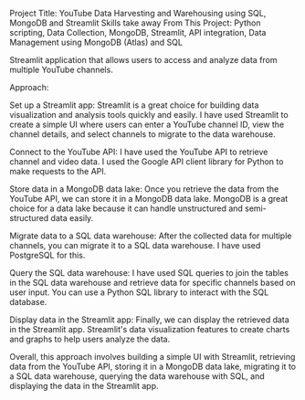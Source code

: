 Project Title: YouTube Data Harvesting and Warehousing using SQL, MongoDB and Streamlit
Skills take away From This Project: Python scripting, Data Collection,
MongoDB, Streamlit, API integration, Data Management using MongoDB (Atlas) and SQL 

Streamlit application that allows users to access and analyze data from multiple YouTube channels. 

Approach: 

Set up a Streamlit app: 
Streamlit is a great choice for building data visualization and analysis tools quickly and easily. 
I have used Streamlit to create a simple UI where users can enter a YouTube channel ID, view the channel details, and select channels to migrate to the data warehouse.

Connect to the YouTube API: 
I have used the YouTube API to retrieve channel and video data. 
I used the Google API client library for Python to make requests to the API.

Store data in a MongoDB data lake: 
Once you retrieve the data from the YouTube API, we can store it in a MongoDB data lake. 
MongoDB is a great choice for a data lake because it can handle unstructured and semi-structured data easily.

Migrate data to a SQL data warehouse: 
After the collected data for multiple channels, you can migrate it to a SQL data warehouse. 
I have used PostgreSQL for this.

Query the SQL data warehouse: 
I have used SQL queries to join the tables in the SQL data warehouse and retrieve data for specific channels based on user input. 
You can use a Python SQL library to interact with the SQL database.

Display data in the Streamlit app: 
Finally, we can display the retrieved data in the Streamlit app. 
Streamlit's data visualization features to create charts and graphs to help users analyze the data.

Overall, this approach involves building a simple UI with Streamlit, retrieving data from the YouTube API, 
storing it in a MongoDB data lake, migrating it to a SQL data warehouse, querying the data warehouse with SQL, and displaying the data in the Streamlit app.
